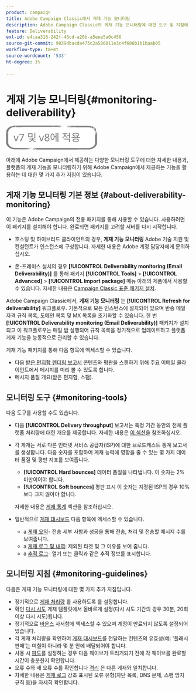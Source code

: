 ```yaml
---
product: campaign
title: Adobe Campaign Classic에서 게재 기능 모니터링
description: Adobe Campaign Classic의 게재 기능 모니터링에 대한 도구 및 지침에 대해 알아봅니다.
feature: Deliverability
exl-id: e4caa316-242f-46cd-a20b-a5eee5a0c456
source-git-commit: 9839dbacda475c2a586811e3c4f686b1b1baab05
workflow-type: tm+mt
source-wordcount: '533'
ht-degree: 1%

---
```


# 게재 기능 모니터링{#monitoring-deliverability}

![](../../assets/common.svg)

아래에 Adobe Campaign에서 제공하는 다양한 모니터링 도구에 대한 자세한 내용과, 플랫폼의 게재 기능을 모니터링하기 위해 Adobe Campaign에서 제공하는 기능을 활용하는 데 대한 몇 가지 추가 지침이 있습니다.

## 게재 기능 모니터링 기본 정보 {#about-deliverability-monitoring}

이 기능은 Adobe Campaign의 전용 패키지를 통해 사용할 수 있습니다. 사용하려면 이 패키지를 설치해야 합니다. 완료되면 패키지를 고려할 서버를 다시 시작합니다.
* 호스팅 및 하이브리드 클라이언트의 경우, **게재 기능 모니터링** Adobe 기술 지원 및 컨설턴트가 인스턴스에 구성합니다. 자세한 내용은 Adobe 계정 담당자에게 문의하십시오.

* 온-프레미스 설치의 경우 **[!UICONTROL Deliverability monitoring (Email Deliverability)]** 를 통해 패키지 **[!UICONTROL Tools]** > **[!UICONTROL Advanced]** > **[!UICONTROL Import package]** 메뉴 아래의 제품에서 사용할 수 있습니다. 자세한 내용은 [Campaign Classic 표준 패키지 설치](../../installation/using/installing-campaign-standard-packages.md).

Adobe Campaign Classic에서, **게재 기능 모니터링** 는 **[!UICONTROL Refresh for deliverability]** 워크플로우. 기본적으로 모든 인스턴스에 설치되어 있으며 반송 메일 자격 규칙 목록, 도메인 목록 및 MX 목록을 초기화할 수 있습니다. 한 번 **[!UICONTROL Deliverability monitoring (Email Deliverability)]** 패키지가 설치되고 이 워크플로우는 매일 밤 실행되어 규칙 목록을 정기적으로 업데이트하고 플랫폼 게재 기능을 능동적으로 관리할 수 있습니다.

게재 기능 패키지를 통해 다음 항목에 액세스할 수 있습니다.

* 다음 [받은 편지함 렌더링 보고서](inbox-rendering.md) 콘텐츠와 평판을 스캔하기 위해 주요 이메일 클라이언트에서 메시지를 미리 볼 수 있도록 합니다.
* 메시지 품질 개요(받은 편지함, 스팸).

## 모니터링 도구 {#monitoring-tools}

다음 도구를 사용할 수도 있습니다.

* 다음 **[!UICONTROL Delivery throughput]** 보고서는 특정 기간 동안의 전체 플랫폼 처리량에 대한 개요를 제공합니다. 자세한 내용은 [이 섹션](../../reporting/using/global-reports.md#delivery-throughput)을 참조하십시오.
* 각 게재는 서로 다른 인터넷 서비스 공급자(ISP)에 대한 브로드캐스트 통계 보고서를 생성합니다. 다음 숫자를 포함하여 게재 능력에 영향을 줄 수 있는 몇 가지 데이터 품질 및 평판 지표를 보여줍니다.
   * **[!UICONTROL Hard bounces]** 데이터 품질을 나타냅니다. 이 숫자는 2% 미만이어야 합니다.
   * **[!UICONTROL Soft bounces]** 평판 표시 이 숫자는 지정된 ISP의 경우 10%보다 크지 않아야 합니다.

   자세한 내용은 [게재 통계](../../reporting/using/global-reports.md#delivery-statistics) 섹션을 참조하십시오.
* 일반적으로 [게재 대시보드](about-delivery-monitoring.md) 다음 항목에 액세스할 수 있습니다.
   * a [게재 요약](delivery-dashboard.md#delivery-summary)- 전송 세부 사항과 성공을 통해 전송, 처리 및 전송할 메시지 수를 보여줍니다.
   * a [게재 로그 및 내역](delivery-dashboard.md#delivery-logs-and-history): 제외된 타겟 및 그 이유를 보여 줍니다.
   * a [추적 로그](delivery-dashboard.md#tracking-logs)- 열기 또는 클릭과 같은 추적 정보를 표시합니다.

## 모니터링 지침 {#monitoring-guidelines}

다음은 게재 기능 모니터링에 대한 몇 가지 추가 지침입니다.

* 정기적으로 [게재 처리량](../../reporting/using/global-reports.md#delivery-throughput) 를 사용하도록 를 설정합니다.
* 확인 [다시 시도](understanding-delivery-failures.md#retries-after-a-delivery-temporary-failure) 게재 템플릿에서 올바르게 설정(다시 시도 기간의 경우 30분, 20회 이상 다시 시도)됩니다.
* 정기적으로 [바운스](understanding-delivery-failures.md#bounce-mail-management) 사서함에 액세스할 수 있으며 계정이 만료되지 않도록 설정되어 있습니다.
* 각 게재 처리량을 확인하여 [게재 대시보드](delivery-dashboard.md)를 전달하는 컨텐츠의 유효성(예: &#39;플래시 판매&#39;는 며칠이 아니라 몇 분 안에 배달되어야 합니다.
* 사용 시 [파도](steps-sending-the-delivery.md#sending-using-multiple-waves)를 설정하는 경우 다음 웨이브가 트리거되기 전에 각 웨이브를 완료할 시간이 충분한지 확인합니다.
* 오류 수와 새 오류 수를 확인합니다 [격리](understanding-quarantine-management.md) 은 다른 게재와 일치합니다.
* 자세한 내용은 [게재 로그](delivery-dashboard.md#delivery-logs-and-history) 강조 표시된 오류 유형(차단 목록, DNS 문제, 스팸 방지 규칙 등)을 자세히 확인합니다.
